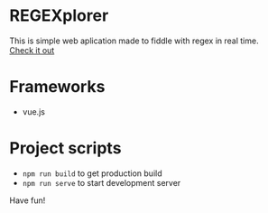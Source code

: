 # REGEXplorer
This is simple web aplication made to fiddle with regex in real time.  
[Check it out](https://regexplorer.netlify.app)

# Frameworks
* vue.js

# Project scripts
* `npm run build` to get production build
* `npm run serve` to start development server  

Have fun!